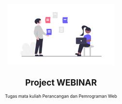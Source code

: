 <p align="center">
    <a href="https://github.com/yiisoft" target="_blank">
        <img src="project.png" height="200px" class="img-header">
    </a>
    <h1 align="center" class="title">Project WEBINAR</h1>
    <p align="center">Tugas mata kuliah Perancangan dan Pemrograman Web	</p>
    <br>
</p>
